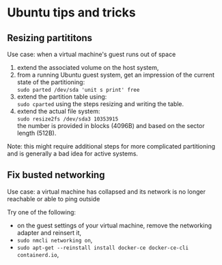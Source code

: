 # Ubuntu tips and tricks

## Resizing partititons

Use case: when a virtual machine's guest runs out of space

1. extend the associated volume on the host system,
2. from a running Ubuntu guest system, get an impression of the current state of the partitioning:  
`sudo parted /dev/sda 'unit s print' free`
3. extend the partition table using:  
`sudo cparted` using the steps resizing and writing the table.
4. extend the actual file system:  
`sudo resize2fs /dev/sda3 10353915`  
the number is provided in blocks (4096B) and based on the sector length (512B).

Note: this might require additional steps for more complicated partitioning and is generally a bad idea for active systems.

## Fix busted networking

Use case: a virtual machine has collapsed and its network is no longer reachable or able to ping outside

Try one of the following:

- on the guest settings of your virtual machine, remove the networking adapter and reinsert it,
- `sudo nmcli networking on`,
- `sudo apt-get --reinstall install docker-ce docker-ce-cli containerd.io`,
